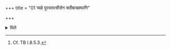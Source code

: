 +++
title = "01 त्र्यहे पुरस्तात्सीसेन क्लीबाच्छष्पाणि"

+++

<details><summary>थिते</summary>

1. Having purchased three days earlier (to the proper performance of the Sautrāmaṇī), the shoots (of Barley), from a euhuch with lead,[^1] then having kept and tied them in a cloth (the Adhvaryu) starts the procedure of the Sautrāmaṇī.  

[^1]: Cf. TB I.8.5.3.  
</details>
